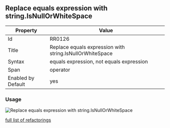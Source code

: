 ## Replace equals expression with string\.IsNullOrWhiteSpace

Property | Value
--- | ---
Id|RR0126
Title|Replace equals expression with string\.IsNullOrWhiteSpace
Syntax|equals expression, not equals expression
Span|operator
Enabled by Default|yes

### Usage

![Replace equals expression with string\.IsNullOrWhiteSpace](../../images/refactorings/ReplaceEqualsExpressionWithStringIsNullOrWhiteSpace.png)

[full list of refactorings](Refactorings.md)